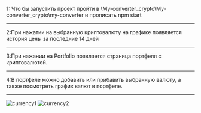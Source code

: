 1: Что бы запустить проект пройти в \My-converter_crypto\My-converter_crypto\my-converter и прописать npm start
_____________________________________________________________________________________________________________
2:При нажатии на выбранную криптовалюту на графике появляется история цены за последние 14 дней
_____________________________________________________________________________________________________________
3:При нажании на Portfolio появляется страница портфеля с криптовалютой.
_____________________________________________________________________________________________________________
4:В портфеле можно добавить или прибавить выбранную валюту, а также посмотреть график валют в портфеле.
_____________________________________________________________________________________________________________
![currency1](https://user-images.githubusercontent.com/91624026/170889474-6d086f7a-d351-4250-a4b9-fcec08f0cd6d.png)
![currency2](https://user-images.githubusercontent.com/91624026/170889481-c832ea6b-4435-4d1b-991e-b4d3fc63c9e6.png)
